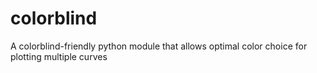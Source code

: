 # colorblind
A colorblind-friendly python module that allows optimal color choice for plotting multiple curves
